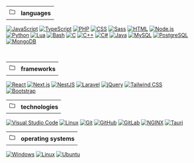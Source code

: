<table>
  <tr>
    <th>&#128448;</th>
    <th>languages</th>
  </tr>
</table>

[![JavaScript](https://img.shields.io/badge/JavaScript-F7DF1E?style=for-the-badge&logo=javascript&logoColor=000)]()
[![TypeScript](https://img.shields.io/badge/TypeScript-3178C6?style=for-the-badge&logo=typescript&logoColor=FFF)]()
[![PHP](https://img.shields.io/badge/PHP-777BB4?style=for-the-badge&logo=php&logoColor=FFF)]()
[![CSS](https://img.shields.io/badge/CSS-1572B6?style=for-the-badge&logo=css3&logoColor=FFF)]()
[![Sass](https://img.shields.io/badge/Sass-CC6699?style=for-the-badge&logo=sass&logoColor=FFF)]()
[![HTML](https://img.shields.io/badge/HTML-E34F26?style=for-the-badge&logo=html5&logoColor=FFF)]()
[![Node.js](https://img.shields.io/badge/Node.js-339933?style=for-the-badge&logo=nodedotjs&logoColor=FFF)]()
[![Python](https://img.shields.io/badge/Python-3776AB?style=for-the-badge&logo=python&logoColor=FFF)]()
[![Lua](https://img.shields.io/badge/Lua-2C2D72?style=for-the-badge&logo=lua&logoColor=FFF)]()
[![Bash](https://img.shields.io/badge/Bash-4EAA25?style=for-the-badge&logo=gnu-bash&logoColor=FFF)]()
[![C](https://img.shields.io/badge/C-000?style=for-the-badge&logo=c&logoColor=FFF)]()
[![C++](https://img.shields.io/badge/C++-00599C?style=for-the-badge&logo=c%2B%2B&logoColor=FFF)]()
[![C#](https://img.shields.io/badge/C%23-239120?style=for-the-badge&logo=c-sharp&logoColor=FFF)]()
[![Java](https://img.shields.io/badge/Java-ED8B00?style=for-the-badge&logo=openjdk&logoColor=white)]()
[![MySQL](https://img.shields.io/badge/MySQL-4479A1?style=for-the-badge&logo=mysql&logoColor=FFF)]()
[![PostgreSQL](https://img.shields.io/badge/PostgreSQL-336791?style=for-the-badge&logo=postgresql&logoColor=FFF)]()
[![MongoDB](https://img.shields.io/badge/MongoDB-47A248?style=for-the-badge&logo=mongodb&logoColor=FFF)]()

</br>

<table>
  <tr>
    <th>&#128448;</th>
    <th>frameworks</th>
  </tr>
</table>

[![React](https://img.shields.io/badge/React-61DAFB?style=for-the-badge&logo=react&logoColor=000)]()
[![Next.js](https://img.shields.io/badge/Next.js-000?style=for-the-badge&logo=nextdotjs&logoColor=FFF)]()
[![NestJS](https://img.shields.io/badge/NestJS-E0234E?style=for-the-badge&logo=nestjs&logoColor=FFF)]()
[![Laravel](https://img.shields.io/badge/Laravel-FF2D20?style=for-the-badge&logo=laravel&logoColor=FFF)]()
[![jQuery](https://img.shields.io/badge/jQuery-0769AD?style=for-the-badge&logo=jquery&logoColor=FFF)]()
[![Tailwind CSS](https://img.shields.io/badge/Tailwind-38B2AC?style=for-the-badge&logo=tailwind-css&logoColor=FFF)]()
[![Bootstrap](https://img.shields.io/badge/Bootstrap-7952B3?style=for-the-badge&logo=bootstrap&logoColor=FFF)]()

<table>
  <tr>
    <th>&#128448;</th>
    <th>technologies</th>
  </tr>
</table>

[![Visual Studio Code](https://img.shields.io/badge/VS%20Code-007ACC?style=for-the-badge&logo=visual-studio-code&logoColor=FFF)]()
[![Linux](https://img.shields.io/badge/Linux-FCC624?style=for-the-badge&logo=linux&logoColor=000)]()
[![Git](https://img.shields.io/badge/Git-F05032?style=for-the-badge&logo=git&logoColor=FFF)]()
[![GitHub](https://img.shields.io/badge/GitHub-181717?style=for-the-badge&logo=github&logoColor=FFF)]()
[![GitLab](https://img.shields.io/badge/GitLab-FCA121?style=for-the-badge&logo=gitlab&logoColor=FFF)]()
[![NGINX](https://img.shields.io/badge/NGINX-269539?style=for-the-badge&logo=nginx&logoColor=FFF)]()
[![Tauri](https://img.shields.io/badge/Tauri-000?style=for-the-badge&logo=tauri&logoColor=FFF)]()


<table>
  <tr>
    <th>&#128448;</th>
    <th>operating systems</th>
  </tr>
</table>

[![Windows](https://img.shields.io/badge/Windows-0078D6?style=for-the-badge&logo=windows&logoColor=white)]()
[![Linux](https://img.shields.io/badge/Linux-FCC624?style=for-the-badge&logo=linux&logoColor=000)]()
[![Ubuntu](https://img.shields.io/badge/Ubuntu-E95420?style=for-the-badge&logo=ubuntu&logoColor=white)]()
